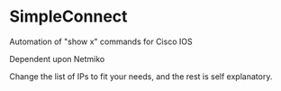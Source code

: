 # SimpleConnect
Automation of "show x" commands for Cisco IOS

Dependent upon Netmiko

Change the list of IPs to fit your needs, and the rest is self explanatory.
